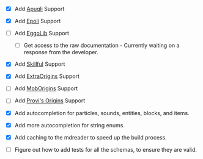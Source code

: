 - [x] Add [Apugli](https://apugli.readthedocs.io/en/latest/) Support
- [x] Add [Epoli](https://epoli-docs.readthedocs.io/en/latest/) Support
- [ ] Add [EggoLib](https://eggolib.github.io/latest/) Support
  - [ ] Get access to the raw documentation - Currently waiting on a response from the developer.
- [x] Add [Skillful](https://skillful-docs.readthedocs.io/en/latest/) Support
- [x] Add [ExtraOrigins](https://github.com/MoriyaShiine/extra-origins/wiki) Support
- [ ] Add [MobOrigins](https://moborigins.ultrusmods.me/en/latest/) Support
- [ ] Add [Provi's Origins](https://github.com/Provismet/Provi-Origins/wiki) Support

- [x] Add autocompletion for particles, sounds, entities, blocks, and items.
- [x] Add more autocompletion for string enums.
- [x] Add caching to the mdreader to speed up the build process.

- [ ] Figure out how to add tests for all the schemas, to ensure they are valid.
